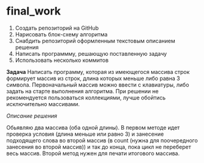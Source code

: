 # final_work

1. Создать репозиторий на GitHub
2. Нарисовать блок-схему алгоритма
3. Снабдить репозиторий оформленным текстовым описанием решения
4. Написать программму, решающую поставленную задачу
5. Использовать несколько коммитов



**Задача**
Написать программу, которая из имеющегося массива строк формирует массив из строк, длина которых
меньше либо равна 3 символа. Первоначальный массив можно ввести с клавиатуры, либо задать на старте 
выполнения алгоритма. При решении не рекомендуется пользоваться коллекциями, лучше обойтись
исключительно массивами.


_Описание решения_

Обьявляю два массива (оба одной длины). В первом методе идет проверка условия (длина меньше или равно 3) и занесение подходящего слова во второй массив (в count (нужна для поочередного занесения во второй массив)) и так до конца, пока цикл не переберет весь массив. Второй метод нужен для печати итогового массива.